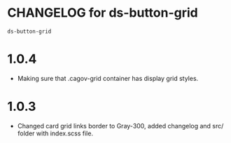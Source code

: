 # CHANGELOG for ds-button-grid
`ds-button-grid`


# 1.0.4
* Making sure that .cagov-grid container has display grid styles. 
# 1.0.3
* Changed card grid links border to Gray-300, added changelog and src/ folder with index.scss file.